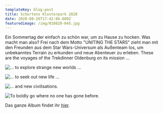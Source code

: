 ```yaml
---
templateKey: blog-post
title: Schortens Klosterpark 2020
date: 2020-08-26T17:42:04.609Z
featuredimage: /img/010820-045.jpg
---
```

Ein Sommertag der einfach zu schön war, um zu Hause zu hocken. Was macht man also? Frei nach dem Motto "UNITING THE STARS" zieht man mit den Freunden aus dem Star Wars-Universum als Außenteam los, um unbekanntes Terrain zu erkunden und neue Abenteuer zu erleben. These are the voyages of the Trekdinner Oldenburg on its mission ...

![... to explore strange new worlds ...](/img/010820-177.jpg "... to explore strange new worlds ...")

![... to seek out new life ...](/img/010820-247.jpg "... to seek out new life ...")

![... and new civilisations.](/img/010820-432.jpg "... and new civilisations.")

![To boldly go where no one has gone before.](/img/010820-057.jpg "To boldly go where no one has gone before.")

Das ganze Album findet ihr [hier](https://drive.google.com/drive/u/2/folders/1tJXfKfYFz7-FlQ_5laN7q-rdIcJDPb47).
